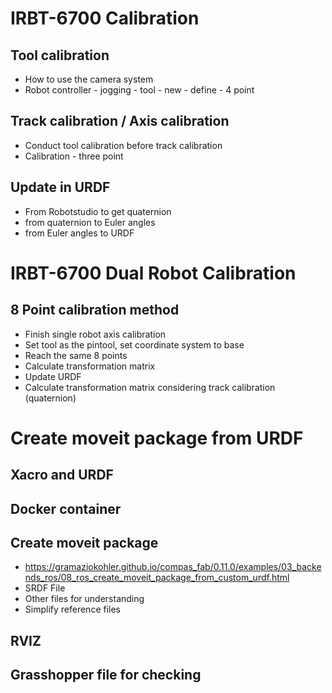 # IRBT-6700 Calibration

## Tool calibration

- How to use the camera system
- Robot controller - jogging - tool - new - define - 4 point

## Track calibration / Axis calibration

- Conduct tool calibration before track calibration
- Calibration - three point

## Update in URDF

- From Robotstudio to get quaternion
- from quaternion to Euler angles 
- from Euler angles to URDF

# IRBT-6700  Dual Robot Calibration

## 8 Point calibration method

- Finish single robot axis calibration
- Set tool as the pintool, set coordinate system to base
- Reach the same 8 points 
- Calculate transformation matrix 
- Update URDF
- Calculate transformation matrix considering track calibration (quaternion)
# Create moveit package from URDF
## Xacro and URDF
## Docker container 
## Create moveit package
- https://gramaziokohler.github.io/compas_fab/0.11.0/examples/03_backends_ros/08_ros_create_moveit_package_from_custom_urdf.html
- SRDF File
- Other files for understanding
- Simplify reference files

## RVIZ
## Grasshopper file for checking